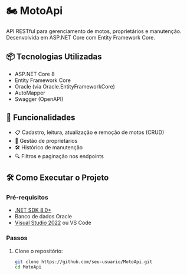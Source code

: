 # 🏍️ MotoApi

API RESTful para gerenciamento de motos, proprietários e manutenção. Desenvolvida em ASP.NET Core com Entity Framework Core.

## 📦 Tecnologias Utilizadas

- ASP.NET Core 8
- Entity Framework Core
- Oracle (via Oracle.EntityFrameworkCore)
- AutoMapper
- Swagger (OpenAPI)


## 🚀 Funcionalidades

- 📋 Cadastro, leitura, atualização e remoção de motos (CRUD)
- 👤 Gestão de proprietários
- 🛠️ Histórico de manutenção
- 🔍 Filtros e paginação nos endpoints


## 🛠️ Como Executar o Projeto

### Pré-requisitos

- [.NET SDK 8.0+](https://dotnet.microsoft.com/download)
- Banco de dados Oracle
- [Visual Studio 2022](https://visualstudio.microsoft.com/) ou VS Code

### Passos

1. Clone o repositório:
   ```bash
   git clone https://github.com/seu-usuario/MotoApi.git
   cd MotoApi
